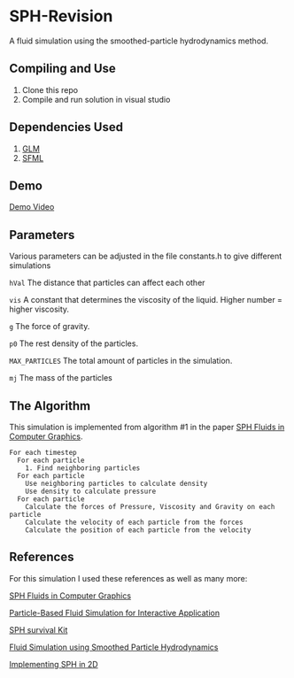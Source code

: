 # SPH-Revision
A fluid simulation using the smoothed-particle hydrodynamics method.

## Compiling and Use
1. Clone this repo
2. Compile and run solution in visual studio

## Dependencies Used
1. [GLM](https://glm.g-truc.net/0.9.9/index.html)
2. [SFML](https://www.sfml-dev.org)

## Demo 
[Demo Video](https://youtu.be/mONTzI2Laqk)

## Parameters 
Various parameters can be adjusted in the file constants.h to give different simulations

```hVal``` The distance that particles can affect each other

```vis``` A constant that determines the viscosity of the liquid. Higher number = higher viscosity.

```g``` The force of gravity.

```p0``` The rest density of the particles.

```MAX_PARTICLES``` The total amount of particles in the simulation.

```mj``` The mass of the particles

## The Algorithm
This simulation is implemented from algorithm #1 in the paper [SPH Fluids in Computer Graphics](https://cg.informatik.uni-freiburg.de/publications/2014_EG_SPH_STAR.pdf).
```
For each timestep
  For each particle
    1. Find neighboring particles
  For each particle
    Use neighboring particles to calculate density
    Use density to calculate pressure
  For each particle
    Calculate the forces of Pressure, Viscosity and Gravity on each particle
    Calculate the velocity of each particle from the forces
    Calculate the position of each particle from the velocity
```
## References
For this simulation I used these references as well as many more:

[SPH Fluids in Computer Graphics](https://cg.informatik.uni-freiburg.de/publications/2014_EG_SPH_STAR.pdf)

[Particle-Based Fluid Simulation for Interactive Application](http://matthias-mueller-fischer.ch/publications/sca03.pdf)

[SPH survival Kit](http://www8.cs.umu.se/kurser/TDBD24/VT06/lectures/sphsurvivalkit.pdf)

[Fluid Simulation using Smoothed Particle Hydrodynamics](https://nccastaff.bournemouth.ac.uk/jmacey/MastersProjects/MSc15/06Burak/BurakErtekinMScThesis.pdf)

[Implementing SPH in 2D](https://bigtheta.io/2017/07/08/implementing-sph-in-2d.html)
